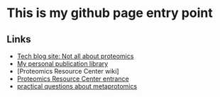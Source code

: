 # This is my github page entry point

## Links
* [Tech blog site: Not all about proteomics](https://ningzhibin.github.io/not_all_about_proteomics/)
* [My personal publication library](https://ningzhibin.github.io/publication/)
* [Proteomics Resource Center wiki]
* [Proteomics Resource Center entrance](https://med.uottawa.ca/core-facilities/facilities/proteomic)
* [practical questions about metaprotomics](https://ningzhibin.github.io/Practical_questions_in_metaproteomics/)

